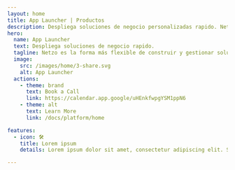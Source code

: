 ```yaml
---
layout: home
title: App Launcher | Productos
description: Despliega soluciones de negocio personalizadas rapido. Netzo es la forma más flexible de construir y gestionar soluciones de software internas críticas para la misión que se adapten a las necesidades cambiantes de su organización.
hero:
  name: App Launcher
  text: Despliega soluciones de negocio rapido.
  tagline: Netzo es la forma más flexible de construir y gestionar soluciones de software internas críticas para la misión que se adapten a las necesidades cambiantes de su organización.
  image:
    src: /images/home/3-share.svg
    alt: App Launcher
  actions:
    - theme: brand
      text: Book a Call
      link: https://calendar.app.google/uHEnkfwpgYSM1ppN6
    - theme: alt
      text: Learn More
      link: /docs/platform/home

features:
  - icon: 🛠️
    title: Lorem ipsum
    details: Lorem ipsum dolor sit amet, consectetur adipiscing elit. Sed neque elit, tristique quis tempus id, ultrices in ligula. Nam vel justo cursus, faucibus lorem eget, egestas eros.

---
```


<script setup>
import BannerCta from '@theme/components/banners/BannerCta.vue'
import Footer from '@theme/components/Footer.vue'
import locale from '@theme/../../locales/es'
</script>

<section class="mt-32">
  <BannerCta v-bind="locale.home.sectionBannerCta" />

  <!-- <NewsLetter /> -->

  <Footer v-bind="locale.footer" />
</section>


